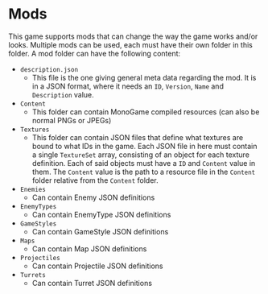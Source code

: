 ﻿# Mods
This game supports mods that can change the way the game works and/or looks.
Multiple mods can be used, each must have their own folder in this folder.
A mod folder can have the following content:

- `description.json`
    - This file is the one giving general meta data regarding the mod.
      It is in a JSON format, where it needs an `ID`, `Version`, `Name` and `Description` value.
- `Content`
    - This folder can contain MonoGame compiled resources (can also be normal PNGs or JPEGs)
- `Textures`
    - This folder can contain JSON files that define what textures are bound to what IDs in the game.
      Each JSON file in here must contain a single `TextureSet` array, consisting of an object for each texture definition.
      Each of said objects must have a `ID` and `Content` value in them.
      The `Content` value is the path to a resource file in the `Content` folder relative from the `Content` folder.
- `Enemies`
    - Can contain Enemy JSON definitions
- `EnemyTypes`
    - Can contain EnemyType JSON definitions
- `GameStyles`
    - Can contain GameStyle JSON definitions
- `Maps`
    - Can contain Map JSON definitions
- `Projectiles`
    - Can contain Projectile JSON definitions
- `Turrets`
    - Can contain Turret JSON definitions